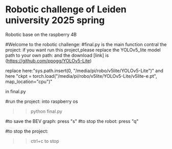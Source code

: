 # Robotic challenge of Leiden university 2025 spring
Robotic base on the raspberry 4B

#Welcome to the robotic challenge:
#final.py is the main function contral the project:
  if you want run this project,please replace the YOLOv5_lite model path to your own path:
  and the download [link] is (https://github.com/ppogg/YOLOv5-Lite)

  replace here:"sys.path.insert(0, "/media/pi/robo/v5lite/YOLOv5-Lite")"
  and here "ckpt = torch.load("/media/pi/robo/v5lite/YOLOv5-Lite/v5lite-e.pt", map_location="cpu")"
  
  in final.py

#run the project:
into raspberry os
>>python final.py 

#to save the BEV graph:
press "s"
#to stop the robot:
press "q"

#to stop the project:
>>ctrl+c to stop
